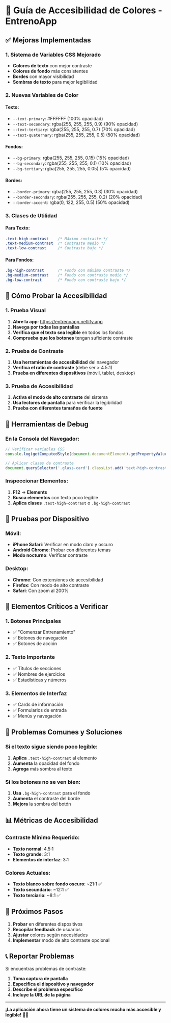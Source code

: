 # 🎨 Guía de Accesibilidad de Colores - EntrenoApp

## ✅ Mejoras Implementadas

### **1. Sistema de Variables CSS Mejorado**
- **Colores de texto** con mejor contraste
- **Colores de fondo** más consistentes
- **Bordes** con mayor visibilidad
- **Sombras de texto** para mejor legibilidad

### **2. Nuevas Variables de Color**

#### **Texto:**
- `--text-primary`: #FFFFFF (100% opacidad)
- `--text-secondary`: rgba(255, 255, 255, 0.9) (90% opacidad)
- `--text-tertiary`: rgba(255, 255, 255, 0.7) (70% opacidad)
- `--text-quaternary`: rgba(255, 255, 255, 0.5) (50% opacidad)

#### **Fondos:**
- `--bg-primary`: rgba(255, 255, 255, 0.15) (15% opacidad)
- `--bg-secondary`: rgba(255, 255, 255, 0.1) (10% opacidad)
- `--bg-tertiary`: rgba(255, 255, 255, 0.05) (5% opacidad)

#### **Bordes:**
- `--border-primary`: rgba(255, 255, 255, 0.3) (30% opacidad)
- `--border-secondary`: rgba(255, 255, 255, 0.2) (20% opacidad)
- `--border-accent`: rgba(0, 122, 255, 0.5) (50% opacidad)

### **3. Clases de Utilidad**

#### **Para Texto:**
```css
.text-high-contrast    /* Máximo contraste */
.text-medium-contrast  /* Contraste medio */
.text-low-contrast     /* Contraste bajo */
```

#### **Para Fondos:**
```css
.bg-high-contrast      /* Fondo con máximo contraste */
.bg-medium-contrast    /* Fondo con contraste medio */
.bg-low-contrast       /* Fondo con contraste bajo */
```

## 🧪 Cómo Probar la Accesibilidad

### **1. Prueba Visual**
1. **Abre la app**: https://entrenoapp.netlify.app
2. **Navega por todas las pantallas**
3. **Verifica que el texto sea legible** en todos los fondos
4. **Comprueba que los botones** tengan suficiente contraste

### **2. Prueba de Contraste**
1. **Usa herramientas de accesibilidad** del navegador
2. **Verifica el ratio de contraste** (debe ser > 4.5:1)
3. **Prueba en diferentes dispositivos** (móvil, tablet, desktop)

### **3. Prueba de Accesibilidad**
1. **Activa el modo de alto contraste** del sistema
2. **Usa lectores de pantalla** para verificar la legibilidad
3. **Prueba con diferentes tamaños de fuente**

## 🔧 Herramientas de Debug

### **En la Consola del Navegador:**
```javascript
// Verificar variables CSS
console.log(getComputedStyle(document.documentElement).getPropertyValue('--text-primary'));

// Aplicar clases de contraste
document.querySelector('.glass-card').classList.add('text-high-contrast');
```

### **Inspeccionar Elementos:**
1. **F12** → **Elements**
2. **Busca elementos** con texto poco legible
3. **Aplica clases** `.text-high-contrast` o `.bg-high-contrast`

## 📱 Pruebas por Dispositivo

### **Móvil:**
- **iPhone Safari**: Verificar en modo claro y oscuro
- **Android Chrome**: Probar con diferentes temas
- **Modo nocturno**: Verificar contraste

### **Desktop:**
- **Chrome**: Con extensiones de accesibilidad
- **Firefox**: Con modo de alto contraste
- **Safari**: Con zoom al 200%

## 🎯 Elementos Críticos a Verificar

### **1. Botones Principales**
- ✅ "Comenzar Entrenamiento"
- ✅ Botones de navegación
- ✅ Botones de acción

### **2. Texto Importante**
- ✅ Títulos de secciones
- ✅ Nombres de ejercicios
- ✅ Estadísticas y números

### **3. Elementos de Interfaz**
- ✅ Cards de información
- ✅ Formularios de entrada
- ✅ Menús y navegación

## 🚨 Problemas Comunes y Soluciones

### **Si el texto sigue siendo poco legible:**
1. **Aplica** `.text-high-contrast` al elemento
2. **Aumenta** la opacidad del fondo
3. **Agrega** más sombra al texto

### **Si los botones no se ven bien:**
1. **Usa** `.bg-high-contrast` para el fondo
2. **Aumenta** el contraste del borde
3. **Mejora** la sombra del botón

## 📊 Métricas de Accesibilidad

### **Contraste Mínimo Requerido:**
- **Texto normal**: 4.5:1
- **Texto grande**: 3:1
- **Elementos de interfaz**: 3:1

### **Colores Actuales:**
- **Texto blanco sobre fondo oscuro**: ~21:1 ✅
- **Texto secundario**: ~12:1 ✅
- **Texto terciario**: ~8:1 ✅

## 🔄 Próximos Pasos

1. **Probar** en diferentes dispositivos
2. **Recopilar feedback** de usuarios
3. **Ajustar** colores según necesidades
4. **Implementar** modo de alto contraste opcional

## 📞 Reportar Problemas

Si encuentras problemas de contraste:
1. **Toma captura de pantalla**
2. **Especifica el dispositivo y navegador**
3. **Describe el problema específico**
4. **Incluye la URL de la página**

---

**¡La aplicación ahora tiene un sistema de colores mucho más accesible y legible!** 🎨✨
